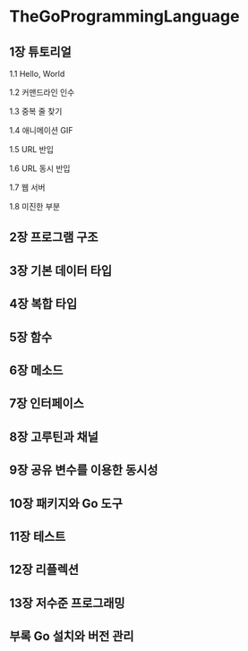 # TheGoProgrammingLanguage

## 1장 튜토리얼

1.1 Hello, World

1.2 커맨드라인 인수

1.3 중복 줄 찾기

1.4 애니메이션 GIF

1.5 URL 반입

1.6 URL 동시 반입

1.7 웹 서버

1.8 미진한 부분


## 2장 프로그램 구조

## 3장 기본 데이터 타입

## 4장 복합 타입

## 5장 함수

## 6장 메소드

## 7장 인터페이스

## 8장 고루틴과 채널

## 9장 공유 변수를 이용한 동시성

## 10장 패키지와 Go 도구

## 11장 테스트

## 12장 리플렉션

## 13장 저수준 프로그래밍

## 부록 Go 설치와 버전 관리

